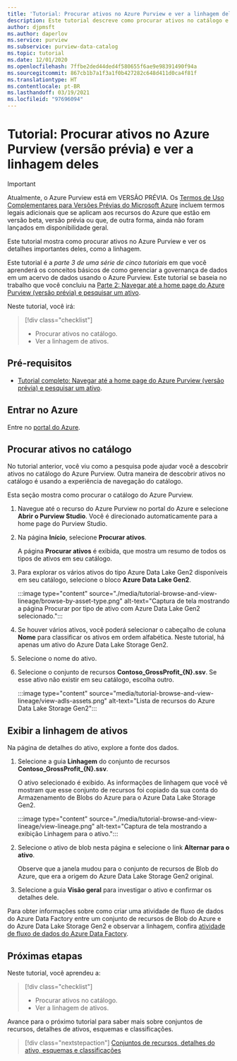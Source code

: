 ```yaml
---
title: 'Tutorial: Procurar ativos no Azure Purview e ver a linhagem deles'
description: Este tutorial descreve como procurar ativos no catálogo e ver a linhagem de dados.
author: djpmsft
ms.author: daperlov
ms.service: purview
ms.subservice: purview-data-catalog
ms.topic: tutorial
ms.date: 12/01/2020
ms.openlocfilehash: 7ffbe2ded44ded4f580655f6ae9e98391490f94a
ms.sourcegitcommit: 867cb1b7a1f3a1f0b427282c648d411d0ca4f81f
ms.translationtype: HT
ms.contentlocale: pt-BR
ms.lasthandoff: 03/19/2021
ms.locfileid: "97696094"
---
```

# <a name="tutorial-browse-assets-in-azure-purview-preview-and-view-their-lineage"></a>Tutorial: Procurar ativos no Azure Purview (versão prévia) e ver a linhagem deles

> [!IMPORTANT]
> Atualmente, o Azure Purview está em VERSÃO PRÉVIA. Os [Termos de Uso Complementares para Versões Prévias do Microsoft Azure](https://azure.microsoft.com/support/legal/preview-supplemental-terms/) incluem termos legais adicionais que se aplicam aos recursos do Azure que estão em versão beta, versão prévia ou que, de outra forma, ainda não foram lançados em disponibilidade geral.

Este tutorial mostra como procurar ativos no Azure Purview e ver os detalhes importantes deles, como a linhagem.

Este tutorial é a *parte 3 de uma série de cinco tutoriais* em que você aprenderá os conceitos básicos de como gerenciar a governança de dados em um acervo de dados usando o Azure Purview. Este tutorial se baseia no trabalho que você concluiu na [Parte 2: Navegar até a home page do Azure Purview (versão prévia) e pesquisar um ativo](tutorial-asset-search.md).

Neste tutorial, você irá:

> [!div class="checklist"]
>
> * Procurar ativos no catálogo.
> * Ver a linhagem de ativos.

## <a name="prerequisites"></a>Pré-requisitos

* [Tutorial completo: Navegar até a home page do Azure Purview (versão prévia) e pesquisar um ativo](tutorial-asset-search.md).

## <a name="sign-in-to-azure"></a>Entrar no Azure

Entre no [portal do Azure](https://portal.azure.com).

## <a name="browse-for-assets-in-the-catalog"></a>Procurar ativos no catálogo

No tutorial anterior, você viu como a pesquisa pode ajudar você a descobrir ativos no catálogo do Azure Purview. Outra maneira de descobrir ativos no catálogo é usando a experiência de navegação do catálogo.

Esta seção mostra como procurar o catálogo do Azure Purview.

1. Navegue até o recurso do Azure Purview no portal do Azure e selecione **Abrir o Purview Studio**. Você é direcionado automaticamente para a home page do Purview Studio.

1. Na página **Início**, selecione **Procurar ativos**.

   A página **Procurar ativos** é exibida, que mostra um resumo de todos os tipos de ativos em seu catálogo.

1. Para explorar os vários ativos do tipo Azure Data Lake Gen2 disponíveis em seu catálogo, selecione o bloco **Azure Data Lake Gen2**.

   :::image type="content" source="./media/tutorial-browse-and-view-lineage/browse-by-asset-type.png" alt-text="Captura de tela mostrando a página Procurar por tipo de ativo com Azure Data Lake Gen2 selecionado.":::

1. Se houver vários ativos, você poderá selecionar o cabeçalho de coluna **Nome** para classificar os ativos em ordem alfabética. Neste tutorial, há apenas um ativo do Azure Data Lake Storage Gen2.

1. Selecione o nome do ativo.

1. Selecione o conjunto de recursos **Contoso_GrossProfit_{N}.ssv**. Se esse ativo não existir em seu catálogo, escolha outro.

   :::image type="content" source="media/tutorial-browse-and-view-lineage/view-adls-assets.png" alt-text="Lista de recursos do Azure Data Lake Storage Gen2":::

## <a name="view-the-lineage-of-assets"></a>Exibir a linhagem de ativos

Na página de detalhes do ativo, explore a fonte dos dados.

1. Selecione a guia **Linhagem** do conjunto de recursos **Contoso_GrossProfit_{N}.ssv**.

   O ativo selecionado é exibido. As informações de linhagem que você vê mostram que esse conjunto de recursos foi copiado da sua conta do Armazenamento de Blobs do Azure para o Azure Data Lake Storage Gen2.

   :::image type="content" source="./media/tutorial-browse-and-view-lineage/view-lineage.png" alt-text="Captura de tela mostrando a exibição Linhagem para o ativo.":::

1. Selecione o ativo de blob nesta página e selecione o link **Alternar para o ativo**.

   Observe que a janela mudou para o conjunto de recursos de Blob do Azure, que era a origem do Azure Data Lake Storage Gen2 original.

1. Selecione a guia **Visão geral** para investigar o ativo e confirmar os detalhes dele.

Para obter informações sobre como criar uma atividade de fluxo de dados do Azure Data Factory entre um conjunto de recursos de Blob do Azure e do Azure Data Lake Storage Gen2 e observar a linhagem, confira [atividade de fluxo de dados do Azure Data Factory](../data-factory/concepts-data-flow-overview.md).

## <a name="next-steps"></a>Próximas etapas

Neste tutorial, você aprendeu a:

> [!div class="checklist"]
>
> * Procurar ativos no catálogo.
> * Ver a linhagem de ativos.

Avance para o próximo tutorial para saber mais sobre conjuntos de recursos, detalhes de ativos, esquemas e classificações.

> [!div class="nextstepaction"]
> [Conjuntos de recursos, detalhes do ativo, esquemas e classificações](tutorial-schemas-and-classifications.md)

